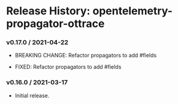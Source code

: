 # Release History: opentelemetry-propagator-ottrace

### v0.17.0 / 2021-04-22

* BREAKING CHANGE: Refactor propagators to add #fields 

* FIXED: Refactor propagators to add #fields 

### v0.16.0 / 2021-03-17

* Initial release.
